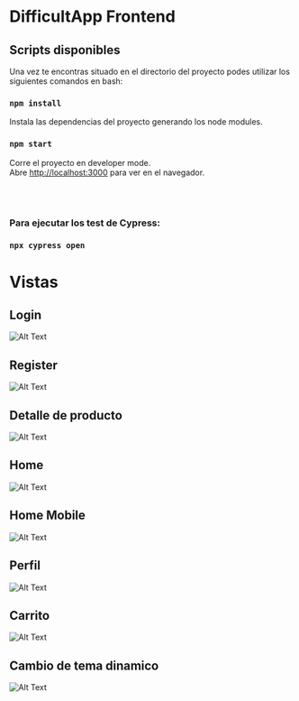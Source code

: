 # DifficultApp Frontend

## Scripts disponibles

Una vez te encontras situado en el directorio del proyecto podes utilizar los siguientes comandos en bash:

### `npm install`
Instala las dependencias del proyecto generando los node modules.

### `npm start`

Corre el proyecto en developer mode.\
Abre [http://localhost:3000](http://localhost:3000) para ver en el navegador.

<br></br>
### Para ejecutar los test de Cypress: 
### `npx cypress open`

# Vistas
## Login
![Alt Text](https://i.imgur.com/bnTCgcf.gif)
## Register
![Alt Text](https://i.imgur.com/AwA7J0o.gif)
## Detalle de producto
![Alt Text](https://i.imgur.com/rKnCuIJ.gif)
## Home 
![Alt Text](https://i.imgur.com/KqCfbwy.gif)
## Home Mobile
![Alt Text](https://i.imgur.com/lvIMhDk.gif)
## Perfil 
![Alt Text](https://i.imgur.com/GAZj6Gs.gif)
## Carrito
![Alt Text](https://i.imgur.com/nXd2Vmi.gif)
## Cambio de tema  dinamico
![Alt Text](https://i.imgur.com/lnVZsWL.gif)
